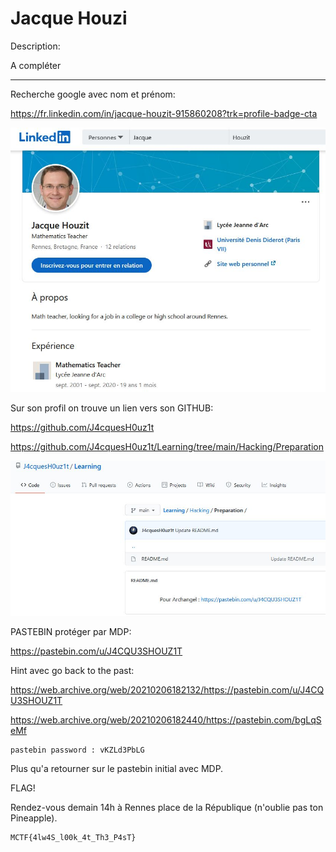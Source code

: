 # Jacque Houzi


Description:

A compléter 


---


Recherche google avec nom et prénom:

https://fr.linkedin.com/in/jacque-houzit-915860208?trk=profile-badge-cta

![linkedin](https://github.com/jeanvivine/jeanvivine/blob/master/linkedin.JPG)


Sur son profil on trouve un lien vers son GITHUB:

https://github.com/J4cquesH0uz1t


https://github.com/J4cquesH0uz1t/Learning/tree/main/Hacking/Preparation


![github](https://github.com/jeanvivine/jeanvivine/blob/master/github.JPG)

PASTEBIN protéger par MDP:

https://pastebin.com/u/J4CQU3SHOUZ1T

Hint avec go back to the past:

https://web.archive.org/web/20210206182132/https://pastebin.com/u/J4CQU3SHOUZ1T


https://web.archive.org/web/20210206182440/https://pastebin.com/bgLqSeMf

```
pastebin password : vKZLd3PbLG
```

Plus qu'a retourner sur le pastebin initial avec MDP.

FLAG!

Rendez-vous demain 14h à Rennes place de la République (n'oublie pas ton Pineapple).

```
MCTF{4lw4S_l00k_4t_Th3_P4sT}


